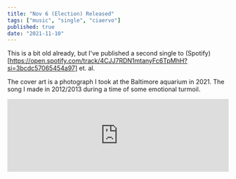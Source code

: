 ```yaml
---
title: "Nov 6 (Election) Released"
tags: ["music", "single", "ciaervo"]
published: true
date: "2021-11-10"
---
```


This is a bit old already, but I've published a second single to (Spotify)[https://open.spotify.com/track/4CJJ7RDN1mtanyFc6TpMhH?si=3bcdc57065454a97] et. al. 

The cover art is a photograph I took at the Baltimore aquarium in 2021. The song I made in 2012/2013 during a time of some emotional turmoil.  

<iframe width="100%" height="166" scrolling="no" frameborder="no" allow="autoplay" src="https://w.soundcloud.com/player/?url=https%3A//api.soundcloud.com/tracks/80381141&color=%231860eb&auto_play=false&hide_related=false&show_comments=true&show_user=true&show_reposts=false&show_teaser=true"></iframe>